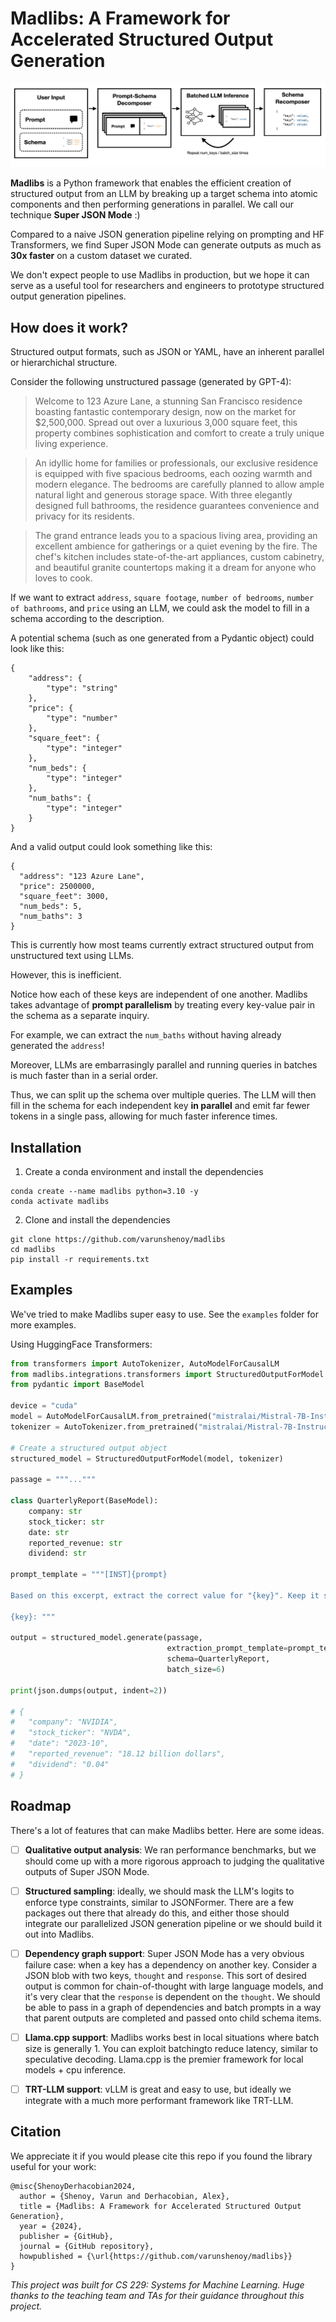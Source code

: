 # Madlibs: A Framework for Accelerated Structured Output Generation

![A diagram](figs/diagram.png)

**Madlibs** is a Python framework that enables the efficient creation of structured output from an LLM by breaking up a target schema into atomic components and then performing generations in parallel. We call our technique **Super JSON Mode** :)

Compared to a naive JSON generation pipeline relying on prompting and HF Transformers, we find Super JSON Mode can generate outputs as much as **30x faster** on a custom dataset we curated.

We don't expect people to use Madlibs in production, but we hope it can serve as a useful tool for researchers and engineers to prototype structured output generation pipelines.

## How does it work?

Structured output formats, such as JSON or YAML, have an inherent parallel or hierarchichal structure.

Consider the following unstructured passage (generated by GPT-4):

> Welcome to 123 Azure Lane, a stunning San Francisco residence boasting fantastic contemporary design, now on the market for $2,500,000. Spread out over a luxurious 3,000 square feet, this property combines sophistication and comfort to create a truly unique living experience.

> An idyllic home for families or professionals, our exclusive residence is equipped with five spacious bedrooms, each oozing warmth and modern elegance. The bedrooms are carefully planned to allow ample natural light and generous storage space. With three elegantly designed full bathrooms, the residence guarantees convenience and privacy for its residents.

> The grand entrance leads you to a spacious living area, providing an excellent ambience for gatherings or a quiet evening by the fire. The chef's kitchen includes state-of-the-art appliances, custom cabinetry, and beautiful granite countertops making it a dream for anyone who loves to cook.

If we want to extract `address`, `square footage`, `number of bedrooms`, `number of bathrooms`, and `price` using an LLM, we could ask the model to fill in a schema according to the description.

A potential schema (such as one generated from a Pydantic object) could look like this:

```
{
    "address": {
        "type": "string"
    },
    "price": {
        "type": "number"
    },
    "square_feet": {
        "type": "integer"
    },
    "num_beds": {
        "type": "integer"
    },
    "num_baths": {
        "type": "integer"
    }
}
```

And a valid output could look something like this:

```
{
  "address": "123 Azure Lane",
  "price": 2500000,
  "square_feet": 3000,
  "num_beds": 5,
  "num_baths": 3
}
```

This is currently how most teams currently extract structured output from unstructured text using LLMs.

However, this is inefficient.

Notice how each of these keys are independent of one another. Madlibs takes advantage of **prompt parallelism** by treating every key-value pair in the schema as a separate inquiry.

For example, we can extract the `num_baths` without having already generated the `address`!

Moreover, LLMs are embarrasingly parallel and running queries in batches is much faster than in a serial order.

Thus, we can split up the schema over multiple queries. The LLM will then fill in the schema for each independent key **in parallel** and emit far fewer tokens in a single pass, allowing for much faster inference times.

## Installation

1. Create a conda environment and install the dependencies

```
conda create --name madlibs python=3.10 -y
conda activate madlibs
```

2. Clone and install the dependencies

```
git clone https://github.com/varunshenoy/madlibs
cd madlibs
pip install -r requirements.txt
```

## Examples

We've tried to make Madlibs super easy to use. See the `examples` folder for more examples.

Using HuggingFace Transformers:

```python
from transformers import AutoTokenizer, AutoModelForCausalLM
from madlibs.integrations.transformers import StructuredOutputForModel
from pydantic import BaseModel

device = "cuda"
model = AutoModelForCausalLM.from_pretrained("mistralai/Mistral-7B-Instruct-v0.1").to(device)
tokenizer = AutoTokenizer.from_pretrained("mistralai/Mistral-7B-Instruct-v0.1")

# Create a structured output object
structured_model = StructuredOutputForModel(model, tokenizer)

passage = """..."""

class QuarterlyReport(BaseModel):
    company: str
    stock_ticker: str
    date: str
    reported_revenue: str
    dividend: str

prompt_template = """[INST]{prompt}

Based on this excerpt, extract the correct value for "{key}". Keep it succinct. It should have a type of `{type}`.[/INST]

{key}: """

output = structured_model.generate(passage,
                                   extraction_prompt_template=prompt_template,
                                   schema=QuarterlyReport,
                                   batch_size=6)

print(json.dumps(output, indent=2))

# {
#   "company": "NVIDIA",
#   "stock_ticker": "NVDA",
#   "date": "2023-10",
#   "reported_revenue": "18.12 billion dollars",
#   "dividend": "0.04"
# }

```

## Roadmap

There's a lot of features that can make Madlibs better. Here are some ideas.

- [ ] **Qualitative output analysis**: We ran performance benchmarks, but we should come up with a more rigorous approach to judging the qualitative outputs of Super JSON Mode.

- [ ] **Structured sampling**: ideally, we should mask the LLM's logits to enforce type constraints, similar to JSONFormer. There are a few packages out there that already do this, and either those should integrate our parallelized JSON generation pipeline or we should build it out into Madlibs.

- [ ] **Dependency graph support**: Super JSON Mode has a very obvious failure case: when a key has a dependency on another key. Consider a JSON blob with two keys, `thought` and `response`. This sort of desired output is common for chain-of-thought with large language models, and it's very clear that the `response` is dependent on the `thought`. We should be able to pass in a graph of dependencies and batch prompts in a way that parent outputs are completed and passed onto child schema items.

- [ ] **Llama.cpp support**: Madlibs works best in local situations where batch size is generally 1. You can exploit batchingto reduce latency, similar to speculative decoding. Llama.cpp is the premier framework for local models + cpu inference.

- [ ] **TRT-LLM support**: vLLM is great and easy to use, but ideally we integrate with a much more performant framework like TRT-LLM.

## Citation

We appreciate it if you would please cite this repo if you found the library useful for your work:

```
@misc{ShenoyDerhacobian2024,
  author = {Shenoy, Varun and Derhacobian, Alex},
  title = {Madlibs: A Framework for Accelerated Structured Output Generation},
  year = {2024},
  publisher = {GitHub},
  journal = {GitHub repository},
  howpublished = {\url{https://github.com/varunshenoy/madlibs}}
}
```

_This project was built for CS 229: Systems for Machine Learning. Huge thanks to the teaching team and TAs for their guidance throughout this project._
